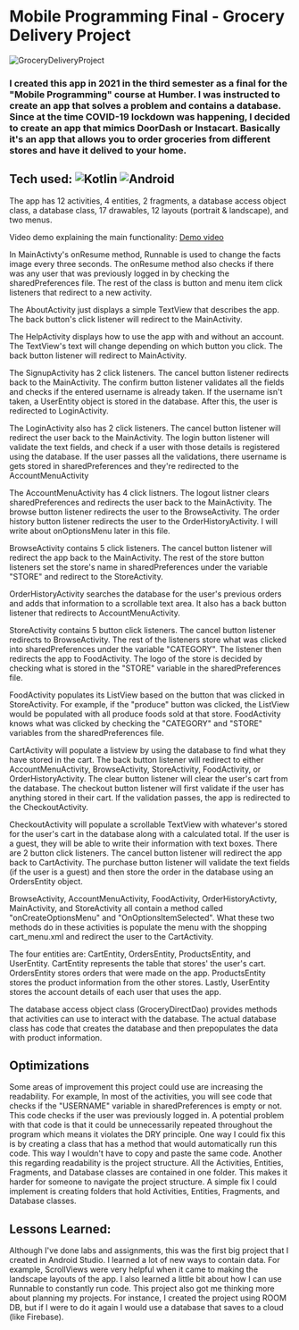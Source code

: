 # Mobile Programming Final - Grocery Delivery Project
![GroceryDeliveryProject](https://user-images.githubusercontent.com/101066826/191895928-61ea9143-7154-477f-8ff5-7785daf187f9.png)


### I created this app in 2021 in the third semester as a final for the "Mobile Programming" course at Humber. I was instructed to create an app that solves a problem and contains a database. Since at the time COVID-19 lockdown was happening, I decided to create an app that mimics DoorDash or Instacart. Basically it's an app that allows you to order groceries from different stores and have it delived to your home.

## Tech used: ![Kotlin](https://img.shields.io/badge/kotlin-%237F52FF.svg?style=for-the-badge&logo=kotlin&logoColor=white) ![Android](https://img.shields.io/badge/RoomDB-3DDC84?style=for-the-badge&logo=android&logoColor=white)
The app has 12 activities, 4 entities, 2 fragments, a database access object class, a database class, 17 drawables, 12 layouts (portrait & landscape), and two menus.

Video demo explaining the main functionality: <a href="https://www.youtube.com/watch?v=gDQBWiqnc2c">Demo video</a>

In MainActivty's onResume method, Runnable is used to change the facts image every three seconds. The onResume method also checks if there was any user
that was previously logged in by checking the sharedPreferences file. The rest of the class is button and menu item click listeners that redirect
to a new activity.

The AboutActivity just displays a simple TextView that describes the app. The back button's click listener will redirect to the MainActivity.

The HelpActivity displays how to use the app with and without an account. The TextView's text will change depending on which button you click. The back button listener will redirect to MainActivity.

The SignupActivity has 2 click listeners. The cancel button listener redirects back to the MainActivity. The confirm button listener validates all the fields and checks if the entered username is already taken. If the username isn't taken, a UserEntity object is stored in the database. After this, the user is redirected to LoginActivity.

The LoginActivity also has 2 click listeners. The cancel button listener will redirect the user back to the MainActivity. The login button listener will validate the text fields, and check if a user with those details is registered using the database. If the user passes all the validations, there username
is gets stored in sharedPreferences and they're redirected to the AccountMenuActivity

The AccountMenuActivity has 4 click listners. The logout listner clears sharedPreferences and redirects the user back to the MainActivity. The browse button listener redirects the user to the BrowseActivity. The order history button listener redirects the user to the OrderHistoryActivity. I will write about onOptionsMenu later in this file.

BrowseActivity contains 5 click listeners. The cancel button listener will redirect the app back to the MainActivity. The rest of the store button listeners set the store's name in sharedPreferences under the variable "STORE" and redirect to the StoreActivity. 

OrderHistoryActivity searches the database for the user's previous orders and adds that information to a scrollable text area. It also has a back button listener that redirects to AccountMenuActivity.

StoreActivity contains 5 button click listeners. The cancel button listener redirects to BrowseActivity. The rest of the listeners store what was clicked into sharedPreferences under the variable "CATEGORY". The listener then redirects the app to FoodActivity. The logo of the store is decided by checking what is stored in the "STORE" variable in the sharedPreferences file. 

FoodActivity populates its ListView based on the button that was clicked in StoreActivity. For example, if the "produce" button was clicked, the ListView would be populated with all produce foods sold at that store. FoodActivity knows what was clicked by checking the "CATEGORY" and "STORE" variables from the sharedPreferences file.

CartActivity will populate a listview by using the database to find what they have stored in the cart. The back button listener will redirect to either AccountMenuActivity, BrowseActivity, StoreActivity, FoodActivity, or OrderHistoryActivity. The clear button listener will clear the user's cart from the database. The checkout button listener will first validate if the user has anything stored in their cart. If the validation passes, the app is redirected to the CheckoutActivity.

CheckoutActivity will populate a scrollable TextView with whatever's stored for the user's cart in the database along with a calculated total. If the user is a guest, they will be able to write their information with text boxes. There are 2 button click listeners. The cancel button listener will redirect the app back to CartActivity. The purchase button listener will validate the text fields (if the user is a guest) and then store the order in the database using an OrdersEntity object.

BrowseActivity, AccountMenuActivity, FoodActivity, OrderHistoryActivty, MainActivity, and StoreActivity all contain a method called "onCreateOptionsMenu" and "OnOptionsItemSelected". What these two methods do in these activities is populate the menu with the shopping cart_menu.xml and redirect the user to the CartActivity.

The four entities are: CartEntity, OrdersEntity, ProductsEntity, and UserEntity. CartEntity represents the table that stores' the user's cart. OrdersEntity stores orders that were made on the app. ProductsEntity stores the product information from the other stores. Lastly, UserEntity stores the account details of each user that uses the app.

The database access object class (GroceryDirectDao) provides methods that activities can use to interact with the database. The actual database class has code that creates the database and then prepopulates the data with product information.

## Optimizations
Some areas of improvement this project could use are increasing the readability. For example, In most of the activities, you will see code that checks if the "USERNAME" variable in sharedPreferences is empty or not. This code checks if the user was previously logged in. A potential problem with that code is that it could be unnecessarily repeated throughout the program which means it violates the DRY principle. One way I could fix this is by creating a class that has a method that would automatically run this code. This way I wouldn't have to copy and paste the same code. Another this regarding readability is the project structure. All the Activities, Entities, Fragments, and Database classes are contained in one folder. This makes it harder for someone to navigate the project structure. A simple fix I could implement is creating folders that hold Activities, Entities, Fragments, and Database classes.

## Lessons Learned:
Although I've done labs and assignments, this was the first big project that I created in Android Studio. I learned a lot of new ways to contain data. For example, ScrollViews were very helpful when it came to making the landscape layouts of the app. I also learned a little bit about how I can use Runnable to constantly run code. This project also got me thinking more about planning my projects. For instance, I created the project using ROOM DB, but if I were to do it again I would use a database that saves to a cloud (like Firebase).
